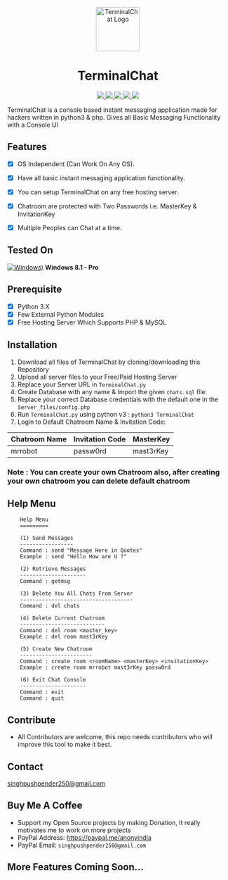 <p align="center">
  <img src="https://github.com/Technowlogy-Pushpender/TerminalChat/blob/master/TerminalChat-logo.png" alt="TerminalChat Logo" width=100 height=100/>
</p>

<h1 align="center">TerminalChat</h1>
<p align="center">
    <a href="https://python.org">
    <img src="https://img.shields.io/badge/Python-3.7-green.svg">
  </a>
  <a href="https://www.php.net">
    <img src="https://img.shields.io/badge/PHP-7.2.30-blue.svg">
  </a>
  <a href="https://github.com/Technowlogy-Pushpender/TerminalChat/blob/master/LICENSE">
    <img src="https://img.shields.io/badge/License-BSD%203-lightgrey.svg">
  </a>
  <a href="https://github.com/Technowlogy-Pushpender/TerminalChat/releases">
    <img src="https://img.shields.io/badge/Release-1.0-blue.svg">
  </a>
    <a href="https://github.com/Technowlogy-Pushpender/TerminalChat">
    <img src="https://img.shields.io/badge/Open%20Source-%E2%9D%A4-brightgreen.svg">
  </a>
</p>

TerminalChat is a console based instant messaging application made for hackers written in python3 &amp; php. Gives all Basic Messaging Functionality with a Console UI

## Features
- [x] OS Independent (Can Work On Any OS).
- [x] Have all basic instant messaging application functionality.
- [x] You can setup TerminalChat on any free hosting server.
- [x] Chatroom are protected with Two Passwords i.e. MasterKey & InvitationKey
- [x] Multiple Peoples can Chat at a time.


## Tested On

[![Windows)](https://www.google.com/s2/favicons?domain=https://www.microsoft.com/en-in/windows/)](https://www.microsoft.com/en-in/windows/) **Windows 8.1 - Pro**

## Prerequisite
- [x] Python 3.X
- [x] Few External Python Modules
- [x] Free Hosting Server Which Supports PHP & MySQL

## Installation

1. Download all files of TerminalChat by cloning/downloading this Repository
2. Upload all server files to your Free/Paid Hosting Server
3. Replace your Server URL in `TerminalChat.py`
4. Create Database with any name & Import the given `chats.sql` file.
5. Replace your correct Database credentials with the default one in the `Server_files/config.php`
6. Run `TerminalChat.py` using python v3 : `python3 TerminalChat`
7. Login to Default Chatroom Name & Invitation Code: 

| Chatroom Name  | Invitation Code | MasterKey |
| ----------  | --------- | ----------- |
| mrrobot     | passw0rd | mast3rKey |

### Note : You can create your own Chatroom also, after creating your own chatroom you can delete default chatroom

## Help Menu

```
    Help Menu
    =========

    (1) Send Messages 
    -----------------
    Command : send "Message Here in Quotes"      
    Example : send "Hello How are U ?"
    
    (2) Retrieve Messages
    ---------------------
    Command : getmsg                           
    
    (3) Delete You All Chats From Server
    ------------------------------------  
    Command : del chats                        

    (4) Delete Current Chatroom
    ---------------------------
    Command : del room <master_key>            
    Example : del room mast3rKey

    (5) Create New Chatroom
    ----------------------- 
    Command : create room <roomName> <masterKey> <invitationKey>     
    Example : create room mrrobot mast3rKey passw0rd
       
    (6) Exit Chat Console
    ---------------------
    Command : exit
    Command : quit

```

## Contribute

* All Contributors are welcome, this repo needs contributors who will improve this tool to make it best.

## Contact

singhpushpender250@gmail.com 

## Buy Me A Coffee

* Support my Open Source projects by making Donation, It really motivates me to work on more projects
* PayPal Address: https://paypal.me/anonyindia
* PayPal Email: `singhpushpender250@gmail.com`

## More Features Coming Soon...
